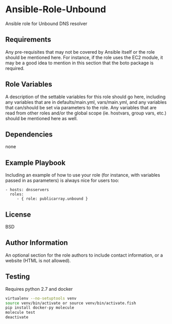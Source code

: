 Ansible-Role-Unbound
=========

Ansible role for Unbound DNS resolver

Requirements
------------

Any pre-requisites that may not be covered by Ansible itself or the role should be mentioned here. For instance, if the role uses the EC2 module, it may be a good idea to mention in this section that the boto package is required.

Role Variables
--------------

A description of the settable variables for this role should go here, including any variables that are in defaults/main.yml, vars/main.yml, and any variables that can/should be set via parameters to the role. Any variables that are read from other roles and/or the global scope (ie. hostvars, group vars, etc.) should be mentioned here as well.

Dependencies
------------

none

Example Playbook
----------------

Including an example of how to use your role (for instance, with variables passed in as parameters) is always nice for users too:

    - hosts: dnsservers
      roles:
         - { role: publicarray.unbound }

License
-------

BSD

Author Information
------------------

An optional section for the role authors to include contact information, or a website (HTML is not allowed).


Testing
-------

Requires python 2.7 and docker

```sh
virtualenv --no-setuptools venv
source venv/bin/activate or source venv/bin/activate.fish
pip install docker-py molecule
molecule test
deactivate
```
